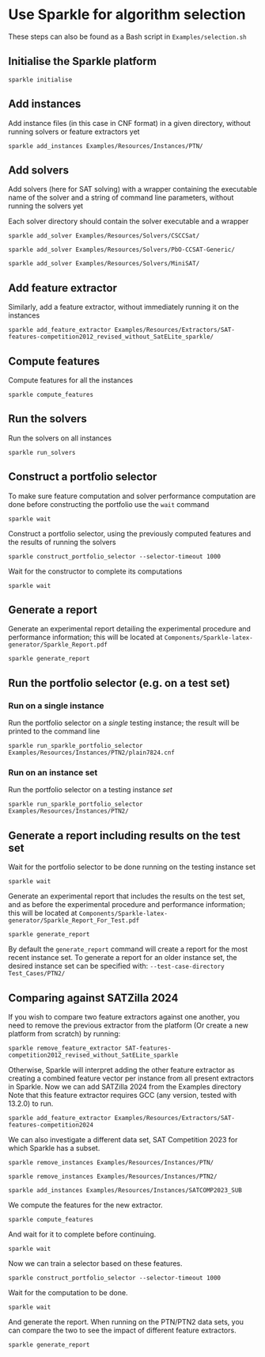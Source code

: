 # Use Sparkle for algorithm selection

These steps can also be found as a Bash script in `Examples/selection.sh`

## Initialise the Sparkle platform

`sparkle initialise`

## Add instances

Add instance files (in this case in CNF format) in a given directory, without running solvers or feature extractors yet

`sparkle add_instances Examples/Resources/Instances/PTN/`

## Add solvers

Add solvers (here for SAT solving) with a wrapper containing the executable name of the solver and a string of command line parameters, without running the solvers yet

Each solver directory should contain the solver executable and a wrapper

`sparkle add_solver Examples/Resources/Solvers/CSCCSat/`

`sparkle add_solver Examples/Resources/Solvers/PbO-CCSAT-Generic/`

`sparkle add_solver Examples/Resources/Solvers/MiniSAT/`

## Add feature extractor

Similarly, add a feature extractor, without immediately running it on the instances

`sparkle add_feature_extractor Examples/Resources/Extractors/SAT-features-competition2012_revised_without_SatELite_sparkle/`

## Compute features

Compute features for all the instances

`sparkle compute_features`

## Run the solvers

Run the solvers on all instances

`sparkle run_solvers`

## Construct a portfolio selector

To make sure feature computation and solver performance computation are done before constructing the portfolio use the `wait` command

`sparkle wait`

Construct a portfolio selector, using the previously computed features and the results of running the solvers

`sparkle construct_portfolio_selector --selector-timeout 1000`

Wait for the constructor to complete its computations

`sparkle wait`

## Generate a report

Generate an experimental report detailing the experimental procedure and performance information; this will be located at `Components/Sparkle-latex-generator/Sparkle_Report.pdf`

`sparkle generate_report`

## Run the portfolio selector (e.g. on a test set)

### Run on a single instance

Run the portfolio selector on a *single* testing instance; the result will be printed to the command line

`sparkle run_sparkle_portfolio_selector Examples/Resources/Instances/PTN2/plain7824.cnf`

### Run on an instance set

Run the portfolio selector on a testing instance *set*

`sparkle run_sparkle_portfolio_selector Examples/Resources/Instances/PTN2/`

## Generate a report including results on the test set

Wait for the portfolio selector to be done running on the testing instance set

`sparkle wait`

Generate an experimental report that includes the results on the test set, and as before the experimental procedure and performance information; this will be located at `Components/Sparkle-latex-generator/Sparkle_Report_For_Test.pdf`

`sparkle generate_report`

By default the `generate_report` command will create a report for the most recent instance set. To generate a report for an older instance set, the desired instance set can be specified with: `--test-case-directory Test_Cases/PTN2/`


## Comparing against SATZilla 2024

If you wish to compare two feature extractors against one another, you need to remove the previous extractor from the platform (Or create a new platform from scratch) by running:

`sparkle remove_feature_extractor SAT-features-competition2012_revised_without_SatELite_sparkle`

Otherwise, Sparkle will interpret adding the other feature extractor as creating a combined feature vector per instance from all present extractors in Sparkle. Now we can add SATZilla 2024 from the Examples directory
Note that this feature extractor requires GCC (any version, tested with 13.2.0) to run.


`sparkle add_feature_extractor Examples/Resources/Extractors/SAT-features-competition2024`

We can also investigate a different data set, SAT Competition 2023 for which Sparkle has a subset.

`sparkle remove_instances Examples/Resources/Instances/PTN/`

`sparkle remove_instances Examples/Resources/Instances/PTN2/`

`sparkle add_instances Examples/Resources/Instances/SATCOMP2023_SUB`

We compute the features for the new extractor.

`sparkle compute_features`

And wait for it to complete before continuing.

`sparkle wait`

Now we can train a selector based on these features.

`sparkle construct_portfolio_selector --selector-timeout 1000`

Wait for the computation to be done.

`sparkle wait`

And generate the report. When running on the PTN/PTN2 data sets, you can compare the two to see the impact of different feature extractors.

`sparkle generate_report`
